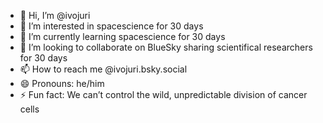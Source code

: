 - 👋 Hi, I’m @ivojuri
- 👀 I’m interested in spacescience for 30 days 
- 🌱 I’m currently learning spacescience for 30 days
- 💞️ I’m looking to collaborate on BlueSky sharing scientifical researchers for 30 days 
- 📫 How to reach me @ivojuri.bsky.social
- 😄 Pronouns: he/him
- ⚡ Fun fact: We can’t control the wild, unpredictable division of cancer cells

<!---
ivojuri/ivojuri is a ✨ special ✨ repository because its `README.md` (this file) appears on your GitHub profile.
You can click the Preview link to take a look at your changes.
--->

